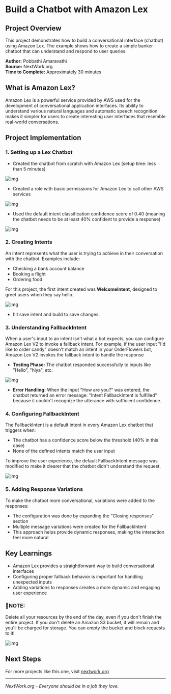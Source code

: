 # Build a Chatbot with Amazon Lex

## Project Overview

This project demonstrates how to build a conversational interface (chatbot) using Amazon Lex. The example shows how to create a simple banker chatbot that can understand and respond to user queries.

**Author:** Pobbathi Amaravathi   
**Source:** NextWork.org  
**Time to Complete:** Approximately 30 minutes

## What is Amazon Lex?

Amazon Lex is a powerful service provided by AWS used for the development of conversational application interfaces. Its ability to understand various natural languages and automatic speech recognition makes it simpler for users to create interesting user interfaces that resemble real-world conversations. 

## Project Implementation

### 1. Setting up a Lex Chatbot

- Created the chatbot from scratch with Amazon Lex (setup time: less than 5 minutes)
  
![img](images/img.png)

- Created a role with basic permissions for Amazon Lex to call other AWS services
  
![img](images/img1.png)

- Used the default intent classification confidence score of 0.40 (meaning the chatbot needs to be at least 40% confident to provide a response)
  
![img](images/img2.png)


### 2. Creating Intents

An intent represents what the user is trying to achieve in their conversation with the chatbot. Examples include:
- Checking a bank account balance
- Booking a flight
- Ordering food

For this project, the first intent created was **WelcomeIntent**, designed to greet users when they say hello.

![img](images/welcomeintent.png)

- hit save intent and build to save changes.

### 3. Understanding FallbackIntent

When a user's input to an intent isn't what a bot expects, you can configure Amazon Lex V2 to invoke a fallback intent. For example, if the user input "I'd like to order candy" doesn't match an intent in your OrderFlowers bot, Amazon Lex V2 invokes the fallback intent to handle the response

- **Testing Phase:** The chatbot responded successfully to inputs like "Hello", "hiya", etc.

![img](images/test1.png)
  
- **Error Handling:** When the input "How are you?" was entered, the chatbot returned an error message: "Intent FallbackIntent is fulfilled" because it couldn't recognize the utterance with sufficient confidence.

### 4. Configuring FallbackIntent

The FallbackIntent is a default intent in every Amazon Lex chatbot that triggers when:
- The chatbot has a confidence score below the threshold (40% in this case)
- None of the defined intents match the user input

To improve the user experience, the default FallbackIntent message was modified to make it clearer that the chatbot didn't understand the request.

![img](images/test2.png)

### 5. Adding Response Variations

To make the chatbot more conversational, variations were added to the responses:
- The configuration was done by expanding the "Closing responses" section
- Multiple message variations were created for the FallbackIntent
- This approach helps provide dynamic responses, making the interaction feel more natural

## Key Learnings

- Amazon Lex provides a straightforward way to build conversational interfaces
- Configuring proper fallback behavior is important for handling unexpected inputs
- Adding variations to responses creates a more dynamic and engaging user experience

### 📣NOTE:
Delete all your resources by the end of the day, even if you don't finish the entire project.
If you don't delete an Amazon S3 bucket, it will remain and you'll be charged for storage. You can empty the bucket and block requests to it!

![img](images/delete.png)

## Next Steps

For more projects like this one, visit [nextwork.org](https://nextwork.org)

---

*NextWork.org - Everyone should be in a job they love.*
